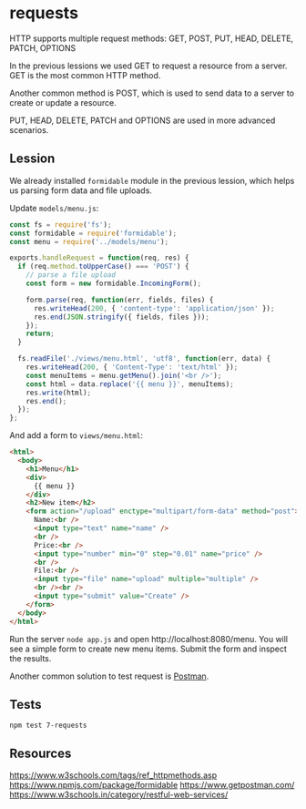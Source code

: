 # requests

HTTP supports multiple request methods: GET, POST, PUT, HEAD, DELETE, PATCH, OPTIONS

In the previous lessions we used GET to request a resource from a server. GET is the most common HTTP method.

Another common method is POST, which is used to send data to a server to create or update a resource.

PUT, HEAD, DELETE, PATCH and OPTIONS are used in more advanced scenarios.

## Lession

We already installed `formidable` module in the previous lession, which helps us parsing form data and file uploads.

Update `models/menu.js`:

```js
const fs = require('fs');
const formidable = require('formidable');
const menu = require('../models/menu');

exports.handleRequest = function(req, res) {
  if (req.method.toUpperCase() === 'POST') {
    // parse a file upload
    const form = new formidable.IncomingForm();

    form.parse(req, function(err, fields, files) {
      res.writeHead(200, { 'content-type': 'application/json' });
      res.end(JSON.stringify({ fields, files }));
    });
    return;
  }

  fs.readFile('./views/menu.html', 'utf8', function(err, data) {
    res.writeHead(200, { 'Content-Type': 'text/html' });
    const menuItems = menu.getMenu().join('<br />');
    const html = data.replace('{{ menu }}', menuItems);
    res.write(html);
    res.end();
  });
};
```

And add a form to `views/menu.html`:

```html
<html>
  <body>
    <h1>Menu</h1>
    <div>
      {{ menu }}
    </div>
    <h2>New item</h2>
    <form action="/upload" enctype="multipart/form-data" method="post">
      Name:<br />
      <input type="text" name="name" />
      <br />
      Price:<br />
      <input type="number" min="0" step="0.01" name="price" />
      <br />
      File:<br />
      <input type="file" name="upload" multiple="multiple" />
      <br /><br />
      <input type="submit" value="Create" />
    </form>
  </body>
</html>
```

Run the server `node app.js` and open http://localhost:8080/menu.
You will see a simple form to create new menu items.
Submit the form and inspect the results.

Another common solution to test request is [Postman](https://www.getpostman.com/).

## Tests

`npm test 7-requests`

## Resources

https://www.w3schools.com/tags/ref_httpmethods.asp
https://www.npmjs.com/package/formidable
https://www.getpostman.com/
https://www.w3schools.in/category/restful-web-services/
